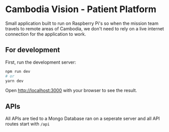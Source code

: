 # Cambodia Vision - Patient Platform
Small application built to run on Raspberry Pi's so when the mission team travels to remote areas of Cambodia, we don't need to rely on a live internet connection for the application to work. 

## For development

First, run the development server:

```bash
npm run dev
# or
yarn dev
```

Open [http://localhost:3000](http://localhost:3000) with your browser to see the result.

## APIs
All APIs are tied to a Mongo Database ran on a seperate server and all API routes start with `/api` 